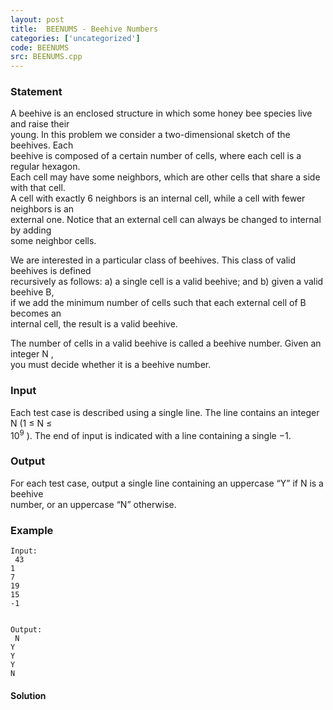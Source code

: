 ```yaml
---
layout: post
title:  BEENUMS - Beehive Numbers
categories: ['uncategorized']
code: BEENUMS
src: BEENUMS.cpp
---
```


### **Statement**

A beehive is an enclosed structure in which some honey bee species live and
raise their  
young. In this problem we consider a two-dimensional sketch of the beehives.
Each  
beehive is composed of a certain number of cells, where each cell is a regular
hexagon.  
Each cell may have some neighbors, which are other cells that share a side
with that cell.  
A cell with exactly 6 neighbors is an internal cell, while a cell with fewer
neighbors is an  
external one. Notice that an external cell can always be changed to internal
by adding  
some neighbor cells.

  
We are interested in a particular class of beehives. This class of valid
beehives is defined  
recursively as follows: a) a single cell is a valid beehive; and b) given a
valid beehive B,  
if we add the minimum number of cells such that each external cell of B
becomes an  
internal cell, the result is a valid beehive.

The number of cells in a valid beehive is called a beehive number. Given an
integer N ,  
you must decide whether it is a beehive number.

### Input

Each test case is described using a single line. The line contains an integer
N (1 ≤ N ≤  
10<sup>9</sup> ). The end of input is indicated with a line containing a
single −1.

### Output

For each test case, output a single line containing an uppercase “Y” if N is a
beehive  
number, or an uppercase “N” otherwise.

### Example

    
    
    Input:  
     43  
    1  
    7  
    19  
    15  
    -1  
    
    Output:  
     N  
    Y  
    Y  
    Y  
    N



#### **Solution**



